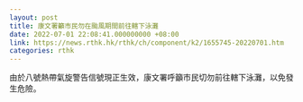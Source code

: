```yaml
---
layout: post
title: 康文署籲市民勿在颱風期間前往轄下泳灘
date: 2022-07-01 22:08:41.000000000 +08:00
link: https://news.rthk.hk/rthk/ch/component/k2/1655745-20220701.htm
categories: rthk
---
```


由於八號熱帶氣旋警告信號現正生效，康文署呼籲市民切勿前往轄下泳灘，以免發生危險。
